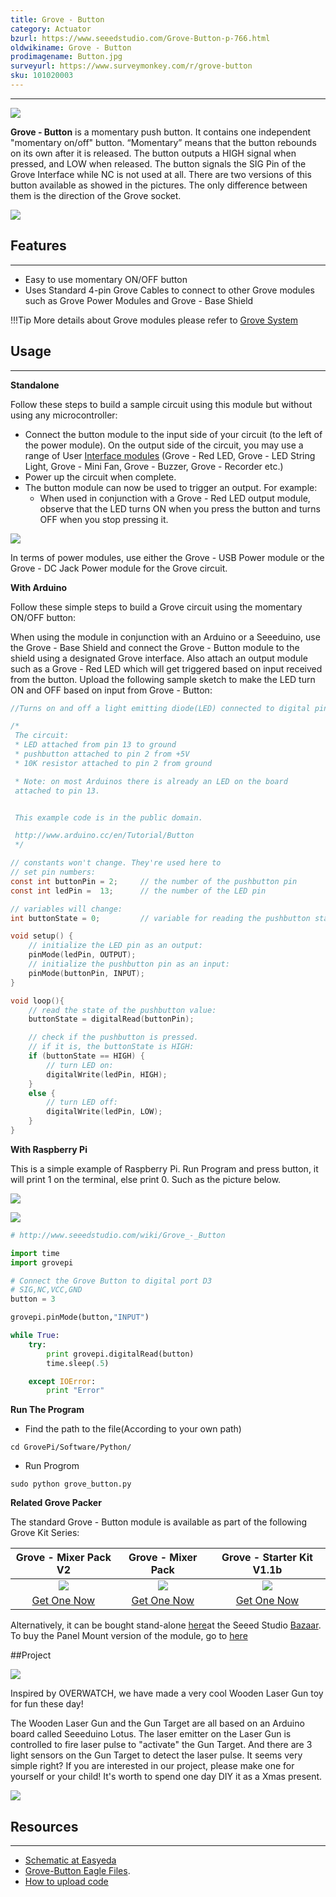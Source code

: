 ```yaml
---
title: Grove - Button
category: Actuator
bzurl: https://www.seeedstudio.com/Grove-Button-p-766.html
oldwikiname: Grove - Button
prodimagename: Button.jpg
surveyurl: https://www.surveymonkey.com/r/grove-button
sku: 101020003
---
```


---

![](https://github.com/SeeedDocument/Grove_Button/raw/master/image/Button.jpg)

**Grove - Button** is a momentary push button. It contains one independent "momentary on/off" button. “Momentary” means that the button rebounds on its own after it is released. The button outputs a HIGH signal when pressed, and LOW when released. The button signals the SIG Pin of the Grove Interface while NC is not used at all. There are two versions of this button available as showed in the pictures. The only difference between them is the direction of the Grove socket.

[![](https://github.com/SeeedDocument/Grove_Button/raw/master/image/300px-Get_One_Now_Banner.png)](https://www.seeedstudio.com/Grove-Button-p-766.html)

## Features
---
- Easy to use momentary ON/OFF button
- Uses Standard 4-pin Grove Cables to connect to other Grove modules such as Grove Power Modules and Grove - Base Shield

!!!Tip
    More details about Grove modules please refer to [Grove System](http://wiki.seeed.cc/Grove_System/)

## Usage
---
**Standalone**

Follow these steps to build a sample circuit using this module but without using any microcontroller:
- Connect the button module to the input side of your circuit (to the left of the power module). On the output side of the circuit, you may use a range of User [Interface modules](/Grove/Grove_System/) (Grove - Red LED, Grove - LED String Light, Grove - Mini Fan, Grove - Buzzer, Grove - Recorder etc.)
- Power up the circuit when complete.
- The button module can now be used to trigger an output. For example:
  - When used in conjunction with a Grove - Red LED output module, observe that the LED turns ON when you press the button and turns OFF when you stop pressing it.

![](https://github.com/SeeedDocument/Grove_Button/raw/master/image/Grove-momentarySwitch-RedLED.jpg)

In terms of power modules, use either the Grove - USB Power module or the Grove - DC Jack Power module for the Grove circuit.

**With Arduino**

Follow these simple steps to build a Grove circuit using the momentary ON/OFF button:

When using the module in conjunction with an Arduino or a Seeeduino, use the Grove - Base Shield and connect the Grove - Button module to the shield using a designated Grove interface. Also attach an output module such as a Grove - Red LED which will get triggered based on input received from the button.
Upload the following sample sketch to make the LED turn ON and OFF based on input from Grove - Button:

```c
//Turns on and off a light emitting diode(LED) connected to digital pin 13, when pressing a pushbutton attached to pin 2.

/*
 The circuit:
 * LED attached from pin 13 to ground
 * pushbutton attached to pin 2 from +5V
 * 10K resistor attached to pin 2 from ground

 * Note: on most Arduinos there is already an LED on the board
 attached to pin 13.


 This example code is in the public domain.

 http://www.arduino.cc/en/Tutorial/Button
 */

// constants won't change. They're used here to
// set pin numbers:
const int buttonPin = 2;     // the number of the pushbutton pin
const int ledPin =  13;      // the number of the LED pin

// variables will change:
int buttonState = 0;         // variable for reading the pushbutton status

void setup() {
    // initialize the LED pin as an output:
    pinMode(ledPin, OUTPUT);
    // initialize the pushbutton pin as an input:
    pinMode(buttonPin, INPUT);
}

void loop(){
    // read the state of the pushbutton value:
    buttonState = digitalRead(buttonPin);

    // check if the pushbutton is pressed.
    // if it is, the buttonState is HIGH:
    if (buttonState == HIGH) {
        // turn LED on:
        digitalWrite(ledPin, HIGH);
    }
    else {
        // turn LED off:
        digitalWrite(ledPin, LOW);
    }
}
```
**With Raspberry Pi**

This is a simple example of Raspberry Pi. Run Program and press button, it will print 1 on the terminal, else print 0. Such as the picture below.

![](https://github.com/SeeedDocument/Grove_Button/raw/master/image/GrovePi%2B_grove_button.jpg)

![](https://github.com/SeeedDocument/Grove_Button/raw/master/image/Grovepi%2B_grove_button_terminal.jpg)

```python
# http://www.seeedstudio.com/wiki/Grove_-_Button

import time
import grovepi

# Connect the Grove Button to digital port D3
# SIG,NC,VCC,GND
button = 3

grovepi.pinMode(button,"INPUT")

while True:
    try:
        print grovepi.digitalRead(button)
        time.sleep(.5)

    except IOError:
        print "Error"
```

**Run The Program**

- Find the path to the file(According to your own path)
```
cd GrovePi/Software/Python/
```
- Run Progrom
```
sudo python grove_button.py
```

**Related Grove Packer**

The standard Grove - Button module is available as part of the following Grove Kit Series:

|Grove - Mixer Pack V2|Grove - Mixer Pack|Grove - Starter Kit V1.1b|
|:---:|:---:|:---:|
|![](https://github.com/SeeedDocument/Grove_Button/raw/master/image/mixer%20pack%20v2.jpg)|![](https://github.com/SeeedDocument/Grove_Button/raw/master/image/mixer%20pack.jpg)|![](https://github.com/SeeedDocument/Grove_Button/raw/master/image/Newbundle1.jpg)|
|<a href="https://www.seeedstudio.com/Mixer-Pack-V2(Electronic-blocks%2Cwithout-Arduino%2Cplug-and-play-system)-p-1867.html">Get One Now</a>|[Get One Now](https://www.seeedstudio.com/Grove-Mixer-Pack-p-1590.html)|[Get One Now](https://www.seeedstudio.com/Grove-Starter-Kit-for-Arduino-p-1855.html)|
Alternatively, it can be bought stand-alone [here](https://www.seeedstudio.com/Grove-Button-p-766.html)at the Seeed Studio [Bazaar](https://www.seeedstudio.com/). To buy the Panel Mount version of the module, go to [here](http://www.seeedstudio.com/depot/Grove-ButtonP-p-1243.html)


##Project

![](https://raw.githubusercontent.com/SeeedDocument/Grove_Button/master/img/gun.jpg)

Inspired by OVERWATCH, we have made a very cool Wooden Laser Gun toy for fun these day!

The Wooden Laser Gun and the Gun Target are all based on an Arduino board called Seeeduino Lotus. The laser emitter on the Laser Gun is controlled to fire laser pulse to "activate" the Gun Target. And there are 3 light sensors on the Gun Target to detect the laser pulse. It seems very simple right? If you are interested in our project, please make one for yourself or your child! It's worth to spend one day DIY it as a Xmas present.    

[![](https://raw.githubusercontent.com/SeeedDocument/Seeed-WiKi/master/docs/images/make.png)](http://www.instructables.com/id/DIY-a-Wooden-Laser-Gun-As-a-Xmas-Present-for-Your-/)

## Resources
---
- [Schematic at Easyeda](https://easyeda.com/Seeed/Grove_Button_v1_2-f0f9f212fcee460ebe3703dab813e5c4)
- [Grove-Button Eagle Files](https://github.com/SeeedDocument/Grove_Button/raw/master/resources/Grove_-_Button_v1.0_Source_File.zip).
- [How to upload code](http://wiki.seeedstudio.com/wiki/Upload_Code)
